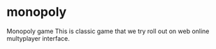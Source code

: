 # monopoly
Monopoly game
This is classic game that we try roll out on web online multyplayer interface. 
